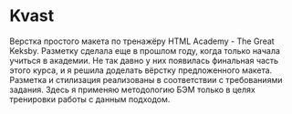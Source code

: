 # Kvast
Верстка простого макета по тренажёру HTML Academy - The Great Keksby.
Разметку сделала еще в прошлом году, когда только начала учиться в академии. 
Не так давно у них появилась финальная часть этого курса, и я решила доделать вёрстку предложенного макета.
Разметка и стилизация реализованы в соответствии с требованиями задания. 
Здесь я применяю методологию БЭМ только в целях тренировки работы с данным подходом.
